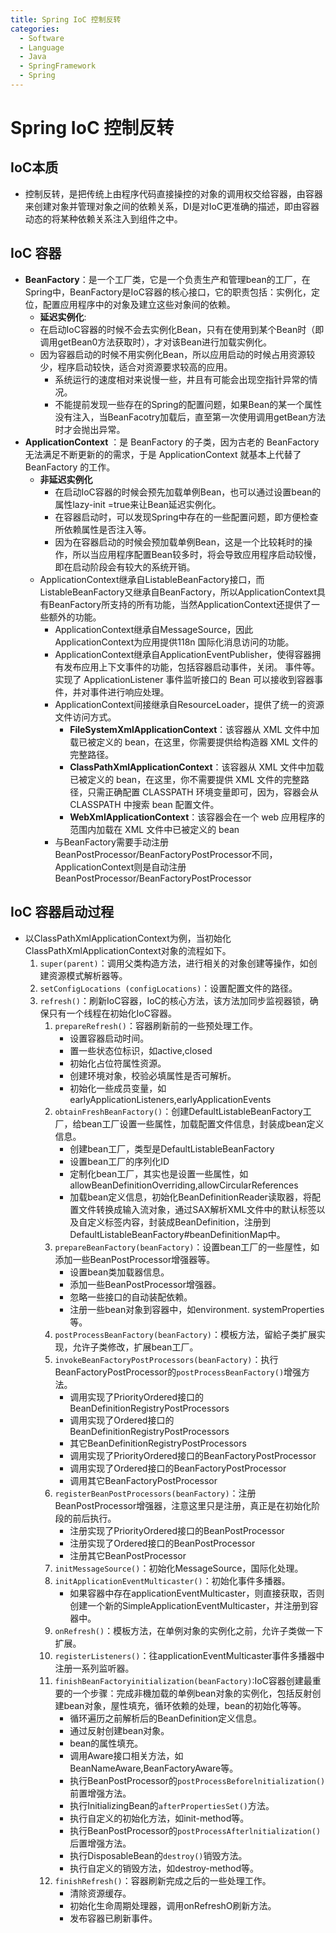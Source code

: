 ```yaml
---
title: Spring IoC 控制反转
categories:
  - Software
  - Language
  - Java
  - SpringFramework
  - Spring
---
```

# Spring IoC 控制反转

## IoC本质

- 控制反转，是把传统上由程序代码直接操控的对象的调用权交给容器，由容器来创建对象并管理对象之间的依赖关系，DI是对IoC更准确的描述，即由容器动态的将某种依赖关系注入到组件之中。

## IoC 容器

- **BeanFactory**：是一个工厂类，它是一个负责生产和管理bean的工厂，在Spring中，BeanFactory是IoC容器的核心接口，它的职责包括：实例化，定位，配置应用程序中的对象及建立这些对象间的依赖。
    - **延迟实例化**:
    - 在启动IoC容器的时候不会去实例化Bean，只有在使用到某个Bean时（即调用getBean0方法获取时），才对该Bean进行加载实例化。
    - 因为容器启动的时候不用实例化Bean，所以应用启动的时候占用资源较少，程序启动较快，适合对资源要求较高的应用。
        - 系统运行的速度相对来说慢一些，井且有可能会出现空指针异常的情况。
        - 不能提前发现一些存在的Spring的配置问题，如果Bean的某一个属性没有注入，当BeanFacotry加载后，直至第一次使用调用getBean方法时才会抛出异常。
- **ApplicationContext** ：是 BeanFactory 的子类，因为古老的 BeanFactory 无法满足不断更新的的需求，于是 ApplicationContext 就基本上代替了 BeanFactory 的工作。
    - **非延迟实例化**
        - 在启动IoC容器的时候会预先加载单例Bean，也可以通过设置bean的属性lazy-init =true来让Bean延迟实例化。
        - 在容器启动时，可以发现Spring中存在的一些配置问题，即方便检查所依赖属性是否注入等。
        - 因为在容器启动的时候会预加载单例Bean，这是一个比较耗时的操作，所以当应用程序配置Bean较多时，将会导致应用程序启动较慢，即在启动阶段会有较大的系统开销。
    - ApplicationContext继承自ListableBeanFactory接口，而ListableBeanFactory又继承自BeanFactory，所以ApplicationContext具有BeanFactory所支持的所有功能，当然ApplicationContext还提供了一些额外的功能。
        - ApplicationContext继承自MessageSource，因此ApplicationContext为应用提供118n 国际化消息访问的功能。
        - ApplicationContext继承自ApplicationEventPublisher，使得容器拥有发布应用上下文事件的功能，包括容器启动事件，关闭。
            事件等。实现了 ApplicationListener 事件监听接口的 Bean 可以接收到容器事件，并对事件进行响应处理。
        - ApplicationContext间接继承自ResourceLoader，提供了统一的资源文件访问方式。
            - **FileSystemXmlApplicationContext**：该容器从 XML 文件中加载已被定义的 bean，在这里，你需要提供给构造器 XML 文件的完整路径。
            - **ClassPathXmlApplicationContext**：该容器从 XML 文件中加载已被定义的 bean，在这里，你不需要提供 XML 文件的完整路径，只需正确配置 CLASSPATH 环境变量即可，因为，容器会从 CLASSPATH 中搜索 bean 配置文件。
            - **WebXmlApplicationContext**：该容器会在一个 web 应用程序的范围内加载在 XML 文件中已被定义的 bean
        - 与BeanFactory需要手动注册BeanPostProcessor/BeanFactoryPostProcessor不同，ApplicationContext则是自动注册BeanPostProcessor/BeanFactoryPostProcessor

## IoC 容器启动过程

- 以ClassPathXmlApplicationContext为例，当初始化ClassPathXmlApplicationContext对象的流程如下。
    1. `super(parent)`：调用父类构造方法，进行相关的对象创建等操作，如创建资源模式解析器等。
    2. `setConfigLocations (configLocations)`：设置配置文件的路径。
    3. `refresh()`：刷新IoC容器，IoC的核心方法，该方法加同步监视器锁，确保只有一个线程在初始化IoC容器。
        1. `prepareRefresh()`：容器刷新前的一些预处理工作。
            - 设置容器启动时间。
            - 置一些状态位标识，如active,closed
            - 初始化占位符属性资源。
            - 创建环境对象，校验必填属性是否可解析。
            -  初始化一些成员变量，如earlyApplicationListeners,earlyApplicationEvents
        2. `obtainFreshBeanFactory()`：创建DefaultListableBeanFactory工厂，给bean工厂设置一些属性，加载配置文件信息，封装成bean定义信息。
            - 创建bean工厂，类型是DefaultListableBeanFactory
            - 设置bean工厂的序列化ID
            - 定制化bean工厂，其实也是设置一些属性，如allowBeanDefinitionOverriding,allowCircularReferences
            - 加载bean定义信息，初始化BeanDefinitionReader读取器，将配置文件转换成输入流对象，通过SAX解析XML文件中的默认标签以及自定义标签内容，封装成BeanDefinition，注册到DefaultListableBeanFactory#beanDefinitionMap中。
        3. `prepareBeanFactory(beanFactory)`：设置bean工厂的一些屋性，如添加一些BeanPostProcessor增强器等。
            - 设置bean类加载器信息。
            - 添加一些BeanPostProcessor增强器。
            - 忽略一些接口的自动装配依赖。
            - 注册一些bean对象到容器中，如environment. systemProperties等。
        4. `postProcessBeanFactory(beanFactory)`：模板方法，留給子类扩展实现，允许子类修改，扩展bean工厂。
        5. `invokeBeanFactoryPostProcessors(beanFactory)`：执行BeanFactoryPostProcessor的`postProcessBeanFactory()`增强方法。
            - 调用实现了PriorityOrdered接口的BeanDefinitionRegistryPostProcessors
            - 调用实现了Ordered接口的BeanDefinitionRegistryPostProcessors
            - 其它BeanDefinitionRegistryPostProcessors
            - 调用实现了PriorityOrdered接口的BeanFactoryPostProcessor
            - 调用实现了Ordered接口的BeanFactoryPostProcessor
            - 调用其它BeanFactoryPostProcessor
        6. `registerBeanPostProcessors(beanFactory)`：注册BeanPostProcessor增强器，注意这里只是注册，真正是在初始化阶段的前后执行。
            - 注册实现了PriorityOrdered接口的BeanPostProcessor
            - 注册实现了Ordered接口的BeanPostProcessor
            - 注册其它BeanPostProcessor
        7. `initMessageSource()`：初始化MessageSource，国际化处理。
        8. `initApplicationEventMulticaster()`：初始化事件多播器。
            - 如果容器中存在applicationEventMulticaster，则直接获取，否则创建一个新的SimpleApplicationEventMulticaster，并注册到容器中。
        9. `onRefresh()`：模板方法，在单例对象的实例化之前，允许子类做一下扩展。
        10. `registerListeners()`：往applicationEventMulticaster事件多播器中注册一系列监听器。
        11. `finishBeanFactoryinitialization(beanFactory)`:IoC容器创建最重要的一个步骤：完成非機加载的单例bean对象的实例化，包括反射创建bean对象，屋性填充，循环依赖的处理，bean的初始化等等。
            - 循环遍历之前解析后的BeanDefinition定义信息。
            - 通过反射创建bean对象。
            - bean的属性填充。
            - 调用Aware接口相关方法，如BeanNameAware,BeanFactoryAware等。
            - 执行BeanPostProcessor的`postProcessBeforelnitialization()`前置增强方法。
            - 执行InitializingBean的`afterPropertiesSet()`方法。
            - 执行自定义的初始化方法，如init-method等。
            - 执行BeanPostProcessor的`postProcessAfterlnitialization()`后置增强方法。
            - 执行DisposableBean的`destroy()`销毁方法。
            - 执行自定义的销毁方法，如destroy-method等。
        12. `finishRefresh()`：容器刷新完成之后的一些处理工作。
            - 清除资源缓存。
            - 初始化生命周期处理器，调用onRefreshO刷新方法。
            - 发布容器已刷新事件。
